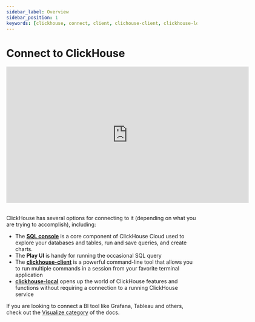 ```yaml
---
sidebar_label: Overview
sidebar_position: 1
keywords: [clickhouse, connect, client, clichouse-client, clickhouse-local, bi, visualization, tool]
---
```


# Connect to ClickHouse

<div class='vimeo-container'>
<iframe
   src="https://player.vimeo.com/video/752727825?h=54e24416c6"
   width="640"
   height="360"
   frameborder="0"
   allow="autoplay; fullscreen; picture-in-picture"
   allowfullscreen>
</iframe>
</div>

<br/>

ClickHouse has several options for connecting to it (depending on what you are trying to accomplish), including:

- The [**SQL console**](/docs/en/cloud/get-started/sql-console/01-opening.md) is a core component of ClickHouse Cloud used to explore your databases and tables, run and save queries, and create charts.
- The **Play UI** is handy for running the occasional SQL query
- The [**clickhouse-client**](/docs/en/integrations/sql-clients/clickhouse-client-local.md) is a powerful command-line tool that allows you to run multiple commands in a session from your favorite terminal application
- [**clickhouse-local**](/docs/en/integrations/sql-clients/clickhouse-client-local.md) opens up the world of ClickHouse features and functions without requiring a connection to a running ClickHouse service

If you are looking to connect a BI tool like Grafana, Tableau and others, check out the [Visualize category](./data-visualization/) of the docs.

